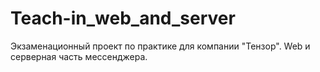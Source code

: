 # Teach-in_web_and_server
Экзаменационный проект по практике для компании "Тензор". Web и серверная часть мессенджера.
